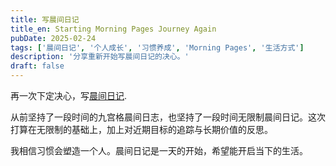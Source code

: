 ```yaml
---
title: 写晨间日记
title_en: Starting Morning Pages Journey Again
pubDate: 2025-02-24
tags: ['晨间日记', '个人成长', '习惯养成', 'Morning Pages', '生活方式']
description: '分享重新开始写晨间日记的决心。'
draft: false
---
```




再一次下定决心，写[晨间日记](https://www.vox.com/life/393304/journaling-how-to-artists-way-shadow-work-mental-health-habit-goals).

从前坚持了一段时间的九宫格晨间日志，也坚持了一段时间无限制晨间日记。这次打算在无限制的基础上，加上对近期目标的追踪与长期价值的反思。

我相信习惯会塑造一个人。晨间日记是一天的开始，希望能开启当下的生活。